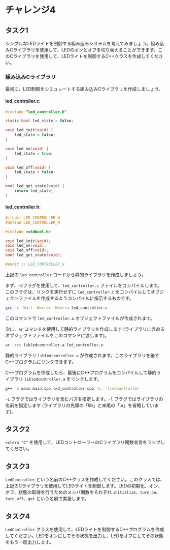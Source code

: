 # チャレンジ4

## タスク1

シンプルなLEDライトを制御する組み込みシステムを考えてみましょう。組み込みCライブラリを使用して、LEDのオンとオフを切り替えることができます。このCライブラリを使用して、LEDライトを制御するC++クラスを作成してください。

### 組み込みCライブラリ

最初に、LED制御をシミュレートする組み込みCライブラリを作成しましょう。

#### led_controller.c:

```c
#include "led_controller.h"

static bool led_state = false;

void led_init(void) {
    led_state = false;
}

void led_on(void) {
    led_state = true;
}

void led_off(void) {
    led_state = false;
}

bool led_get_state(void) {
    return led_state;
}
```

#### led_controller.h:

```c
#ifndef LED_CONTROLLER_H
#define LED_CONTROLLER_H

#include <stdbool.h>

void led_init(void);
void led_on(void);
void led_off(void);
bool led_get_state(void);

#endif // LED_CONTROLLER_H
```

上記の `led_controller` コードから静的ライブラリを作成しましょう。

まず、-cフラグを使用して、`led_controller.c` ファイルをコンパイルします。このフラグは、リンクを実行せずに `led_controller.c` をコンパイルしてオブジェクトファイルを作成するようコンパイルに指示するものです。

```bash
gcc -c -Wall -Werror -Wextra led_controller.c
```

このコマンドで `led_controller.o` オブジェクトファイルが作成されます。

次に、`ar` コマンドを使用して静的ライブラリを作成します (ライブラリに含めるオブジェクトファイルをこのコマンドに渡します)。

```bash
ar -rcs libledcontroller.a led_controller.o
```

静的ライブラリ `libledcontroller.a` が作成されます。このライブラリを後でC++プログラムにリンクできます。

C++プログラムを作成したら、最後にC++プログラムをコンパイルして静的ライブラリ `libledcontroller.a` をリンクします。

```bash
g++ -o main main.cpp led_controller.cpp -L. -lledcontroller
```

`-L` フラグではライブラリを含むパスを指定します。`-l` フラグではライブラリの名前を指定します (ライブラリの先頭の「lib」と末尾の「.a」を省略しています)。

## タスク2

`extern "C"` を使用して、LEDコントローラーのCライブラリ関数宣言をラップしてください。

## タスク3

`LedController` という名前のC++クラスを作成してください。このクラスでは、上記のCライブラリを使用してLEDライトを制御します。LEDの初期化、オン、オフ、状態の取得を行うためのメンバ関数をそれぞれ `initialize`、`turn_on`、`turn_off`、`get` という名前で実装します。

## タスク4

`LedController` クラスを使用して、LEDライトを制御するC++プログラムを作成してください。LEDをオンにしてその状態を出力し、LEDをオフにしてその状態をもう一度出力します。
